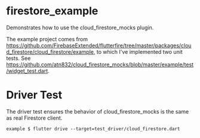 # firestore_example

Demonstrates how to use the cloud_firestore_mocks plugin.

The example project comes from
https://github.com/FirebaseExtended/flutterfire/tree/master/packages/cloud_firestore/cloud_firestore/example,
to which I've implemented two unit tests. See
https://github.com/atn832/cloud_firestore_mocks/blob/master/example/test/widget_test.dart.


# Driver Test

The driver test ensures the behavior of cloud_firestore_mocks is the 
same as real Firestore client.

```
example $ flutter drive --target=test_driver/cloud_firestore.dart
```
